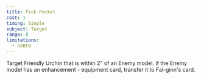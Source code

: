 ```yaml
---
title: Pick Pocket
cost: 1
timing: Simple
subject: Target
range: 8
limitations:
  - noBtB
---
```

Target Friendly Urchin that is within 2" of an Enemy model. If the Enemy model has an enhancement - equipment card, transfer it to Fai-ginn's card.